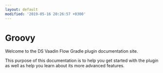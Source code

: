 ```yaml
---
layout: default
modified: '2019-05-16 20:26:57 +0300'
---
```


# Groovy

Welcome to the DS Vaadin Flow Gradle plugin documentation site. 

This purpose of this documentation is to help you get started with the  plugin as well as help you learn about its more advanced features.
